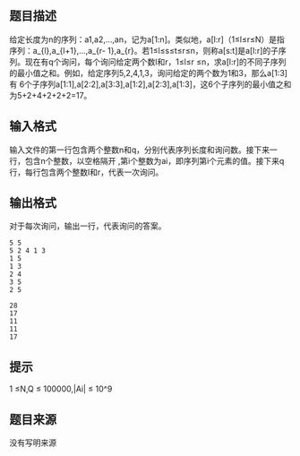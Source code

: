 


## 题目描述
给定长度为n的序列：a1,a2,…,an，记为a[1:n]。类似地，a[l:r]（1≤l≤r≤N）是指序列：a_{l},a_{l+1},…,a_{r-
1},a_{r}。若1≤l≤s≤t≤r≤n，则称a[s:t]是a[l:r]的子序列。现在有q个询问，每个询问给定两个数l和r，1≤l≤r
≤n，求a[l:r]的不同子序列的最小值之和。例如，给定序列5,2,4,1,3，询问给定的两个数为1和3，那么a[1:3]有
6个子序列a[1:1],a[2:2],a[3:3],a[1:2],a[2:3],a[1:3]，这6个子序列的最小值之和为5+2+4+2+2+2=17。
## 输入格式
输入文件的第一行包含两个整数n和q，分别代表序列长度和询问数。接下来一行，包含n个整数，以空格隔开
,第i个整数为ai，即序列第i个元素的值。接下来q行，每行包含两个整数l和r，代表一次询问。
## 输出格式
对于每次询问，输出一行，代表询问的答案。

```input1
5 5 
5 2 4 1 3 
1 5 
1 3 
2 4 
3 5 
2 5 

```

```output1
28 
17 
11 
11 
17 
```

## 提示
1 ≤N,Q ≤ 100000,|Ai| ≤ 10^9
## 题目来源
没有写明来源


